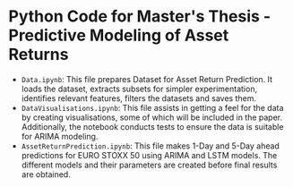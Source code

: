 # Python Code for Master's Thesis - Predictive Modeling of Asset Returns

- `Data.ipynb`: This file prepares Dataset for Asset Return Prediction. It loads the dataset, extracts subsets for simpler experimentation, identifies relevant features, filters the datasets and saves them.
- `DataVisualisations.ipynb`: This file assists in getting a feel for the data by creating visualisations, some of which will be included in the paper. Additionally, the notebook conducts tests to ensure the data is suitable for ARIMA modeling.
- `AssetReturnPrediction.ipynb`: This file makes 1-Day and 5-Day ahead predictions for EURO STOXX 50 using ARIMA and LSTM models. The different models and their parameters are created before final results are obtained.



